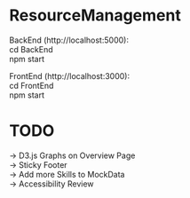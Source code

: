 # ResourceManagement

BackEnd (http://localhost:5000): <br/>
cd BackEnd <br/>
npm start

FrontEnd (http://localhost:3000): <br/>
cd FrontEnd <br/>
npm start

# TODO

-> D3.js Graphs on Overview Page <br/>
-> Sticky Footer <br/>
-> Add more Skills to MockData <br/>
-> Accessibility Review <br/>
